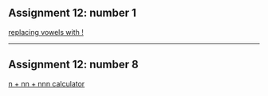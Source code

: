 ## Assignment 12: number 1
[replacing vowels with !](https://github.com/Tahahokmabadi/python_assignments/blob/main/Assignment_12/t3_vowels.py)
__________
## Assignment 12: number 8
[n + nn + nnn calculator](https://github.com/Tahahokmabadi/python_assignments/blob/main/Assignment_12/t8_n.py)
